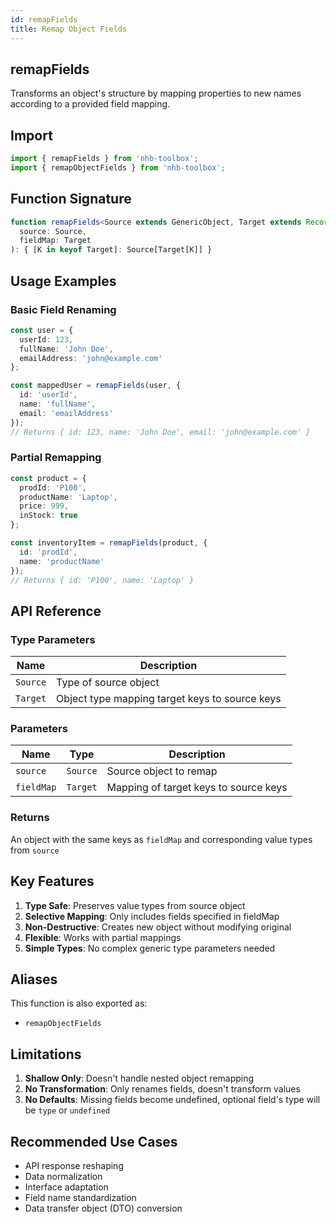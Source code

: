 ```yaml
---
id: remapFields
title: Remap Object Fields
---
```


## remapFields

Transforms an object's structure by mapping properties to new names according to a provided field mapping.

## Import

```typescript
import { remapFields } from 'nhb-toolbox';
import { remapObjectFields } from 'nhb-toolbox';
```

## Function Signature

```typescript
function remapFields<Source extends GenericObject, Target extends Record<string, keyof Source>>(
  source: Source,
  fieldMap: Target
): { [K in keyof Target]: Source[Target[K]] }
```

## Usage Examples

### Basic Field Renaming

```typescript
const user = {
  userId: 123,
  fullName: 'John Doe',
  emailAddress: 'john@example.com'
};

const mappedUser = remapFields(user, {
  id: 'userId',
  name: 'fullName',
  email: 'emailAddress'
});
// Returns { id: 123, name: 'John Doe', email: 'john@example.com' }
```

### Partial Remapping

```typescript
const product = {
  prodId: 'P100',
  productName: 'Laptop',
  price: 999,
  inStock: true
};

const inventoryItem = remapFields(product, {
  id: 'prodId',
  name: 'productName'
});
// Returns { id: 'P100', name: 'Laptop' }
```

## API Reference

### Type Parameters

| Name | Description |
|------|-------------|
| `Source` | Type of source object |
| `Target` | Object type mapping target keys to source keys |

### Parameters

| Name | Type | Description |
|------|------|-------------|
| `source` | `Source` | Source object to remap |
| `fieldMap` | `Target` | Mapping of target keys to source keys |

### Returns

An object with the same keys as `fieldMap` and corresponding value types from `source`

## Key Features

1. **Type Safe**: Preserves value types from source object
2. **Selective Mapping**: Only includes fields specified in fieldMap
3. **Non-Destructive**: Creates new object without modifying original
4. **Flexible**: Works with partial mappings
5. **Simple Types**: No complex generic type parameters needed

## Aliases

This function is also exported as:

- `remapObjectFields`

## Limitations

1. **Shallow Only**: Doesn't handle nested object remapping
2. **No Transformation**: Only renames fields, doesn't transform values
3. **No Defaults**: Missing fields become undefined, optional field's type will be `type` or `undefined`

## Recommended Use Cases

- API response reshaping
- Data normalization
- Interface adaptation
- Field name standardization
- Data transfer object (DTO) conversion
